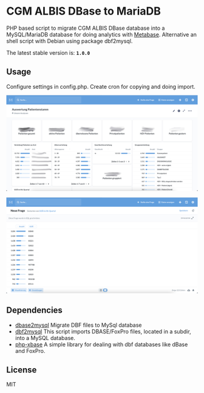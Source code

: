 # CGM ALBIS DBase to MariaDB

PHP based script to migrate CGM ALBIS DBase database into a MySQL/MariaDB database for doing analytics with [Metabase].
Alternative an shell script with Debian using package dbf2mysql.

The latest stable version is: **```1.0.0```**

## Usage

Configure settings in config.php. Create cron for copying and doing import.

![Dashboard](res/screenshot1.jpg)

![Dashboard](res/screenshot2.jpg)


## Dependencies

 - [dbase2mysql] Migrate DBF files to MySql database
 - [dbf2mysql] This script imports DBASE/FoxPro files, located in a subdir, into a MySQL database. 
 - [php-xbase] A simple library for dealing with dbf databases like dBase and FoxPro. 


## License

MIT

[dbase2mysql]: <https://github.com/jrholowka/dbase2mysql>
[dbf2mysql]: <https://github.com/doofpot/DBFToMySQL>
[php-xbase]: <https://github.com/hisamu/php-xbase>
[Metabase]: <https://www.metabase.com>
